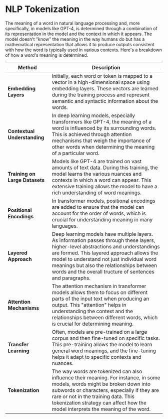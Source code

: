 # NLP Tokenization

The meaning of a word in natural language processing and, more specifically, in models like GPT-4, is determined through a combination of its representation in the model and the context in which it appears. The model doesn't "know" the meaning in the way humans do but has a mathematical representation that allows it to produce outputs consistent with how the word is typically used in various contexts. Here's a breakdown of how a word's meaning is determined.

| Method                  | Description                                                                                                                                                                                                                                                                                                                           |
| ------------------------------ | ------------------------------------------------------------------------------------------------------------------------------------------------------------------------------------------------------------------------------------------------------------------------------------------------------------------------------------- |
| **Embedding Layers**           | Initially, each word or token is mapped to a vector in a high-dimensional space using embedding layers. These vectors are learned during the training process and represent semantic and syntactic information about the words.                                                                                                       |
| **Contextual Understanding**   | In deep learning models, especially transformers like GPT-4, the meaning of a word is influenced by its surrounding words. This is achieved through attention mechanisms that weigh the importance of other words when determining the meaning of a particular word.                                                                  |
| **Training on Large Datasets** | Models like GPT-4 are trained on vast amounts of text data. During this training, the model learns the various nuances and contexts in which a word can appear. This extensive training allows the model to have a rich understanding of word meanings.                                                                               |
| **Positional Encodings**       | In transformer models, positional encodings are added to ensure that the model can account for the order of words, which is crucial for understanding meaning in many languages.                                                                                                                                                      |
| **Layered Approach**           | Deep learning models have multiple layers. As information passes through these layers, higher-level abstractions and understandings are formed. This layered approach allows the model to understand not just individual word meanings but also the relationships between words and the overall tructure of sentences and paragraphs. |
| **Attention Mechanisms**       | The attention mechanism in transformer models allows them to focus on different parts of the input text when producing an output. This "attention" helps in understanding the context and the relationships between different words, which is crucial for determining meaning.                                                        |
| **Transfer Learning**          | Often, models are pre-trained on a large corpus and then fine-tuned on specific tasks. This pre-training allows the model to learn general word meanings, and the fine-tuning helps it adapt to specific contexts and nuances.                                                                                                        |
| **Tokenization**               | The way words are tokenized can also influence their meaning. For instance, in some models, words might be broken down into subwords or characters, especially if they are rare or not in the training data. This tokenization strategy can affect how the model interprets the meaning of the word.                                  |
